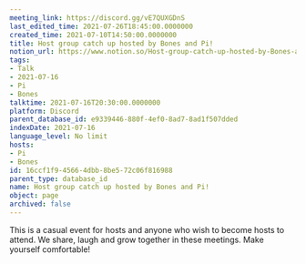 ```yaml
---
meeting_link: https://discord.gg/vE7QUXGDnS
last_edited_time: 2021-07-26T18:45:00.0000000
created_time: 2021-07-10T14:50:00.0000000
title: Host group catch up hosted by Bones and Pi!
notion_url: https://www.notion.so/Host-group-catch-up-hosted-by-Bones-and-Pi-16ccf1f945664dbb8be572c06f816988
tags:
- Talk
- 2021-07-16
- Pi
- Bones
talktime: 2021-07-16T20:30:00.0000000
platform: Discord
parent_database_id: e9339446-880f-4ef0-8ad7-8ad1f507dded
indexDate: 2021-07-16
language_level: No limit
hosts:
- Pi
- Bones
id: 16ccf1f9-4566-4dbb-8be5-72c06f816988
parent_type: database_id
name: Host group catch up hosted by Bones and Pi!
object: page
archived: false
---
```


This is a casual event for hosts and anyone who wish to become hosts to attend.  We share, laugh and grow together in these meetings.  Make yourself comfortable!






